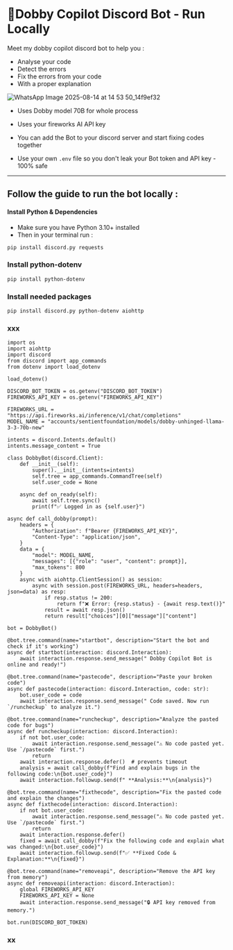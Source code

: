 # 🧩Dobby Copilot Discord Bot - Run Locally
Meet my dobby copilot discord bot to help you :

* Analyse your code
* Detect the errors
* Fix the errors from your code
* With a proper explanation

![WhatsApp Image 2025-08-14 at 14 53 50_14f9ef32](https://github.com/user-attachments/assets/c5fdc7f4-d58c-4309-8249-9637c735af32)


* Uses Dobby model 70B for whole process
* Uses your fireworks AI API key

* You can add the Bot to your discord server and start fixing codes together
* Use your own `.env` file so you don't leak your Bot token and API key - 100% safe
---

## Follow the guide to run the bot locally :

#### Install Python & Dependencies
- Make sure you have Python 3.10+ installed
- Then in your terminal run :
```
pip install discord.py requests
```

### Install python-dotenv
```
pip install python-dotenv
```

### Install needed packages
```
pip install discord.py python-dotenv aiohttp
```

### xxx
```
import os
import aiohttp
import discord
from discord import app_commands
from dotenv import load_dotenv

load_dotenv()

DISCORD_BOT_TOKEN = os.getenv("DISCORD_BOT_TOKEN")
FIREWORKS_API_KEY = os.getenv("FIREWORKS_API_KEY")

FIREWORKS_URL = "https://api.fireworks.ai/inference/v1/chat/completions"
MODEL_NAME = "accounts/sentientfoundation/models/dobby-unhinged-llama-3-3-70b-new"

intents = discord.Intents.default()
intents.message_content = True

class DobbyBot(discord.Client):
    def __init__(self):
        super().__init__(intents=intents)
        self.tree = app_commands.CommandTree(self)
        self.user_code = None

    async def on_ready(self):
        await self.tree.sync()
        print(f"✅ Logged in as {self.user}")

async def call_dobby(prompt):
    headers = {
        "Authorization": f"Bearer {FIREWORKS_API_KEY}",
        "Content-Type": "application/json",
    }
    data = {
        "model": MODEL_NAME,
        "messages": [{"role": "user", "content": prompt}],
        "max_tokens": 800
    }
    async with aiohttp.ClientSession() as session:
        async with session.post(FIREWORKS_URL, headers=headers, json=data) as resp:
            if resp.status != 200:
                return f"❌ Error: {resp.status} - {await resp.text()}"
            result = await resp.json()
            return result["choices"][0]["message"]["content"]

bot = DobbyBot()

@bot.tree.command(name="startbot", description="Start the bot and check if it's working")
async def startbot(interaction: discord.Interaction):
    await interaction.response.send_message(" Dobby Copilot Bot is online and ready!")

@bot.tree.command(name="pastecode", description="Paste your broken code")
async def pastecode(interaction: discord.Interaction, code: str):
    bot.user_code = code
    await interaction.response.send_message(" Code saved. Now run `/runcheckup` to analyze it.")

@bot.tree.command(name="runcheckup", description="Analyze the pasted code for bugs")
async def runcheckup(interaction: discord.Interaction):
    if not bot.user_code:
        await interaction.response.send_message("⚠️ No code pasted yet. Use `/pastecode` first.")
        return
    await interaction.response.defer()  # prevents timeout
    analysis = await call_dobby(f"Find and explain bugs in the following code:\n{bot.user_code}")
    await interaction.followup.send(f" **Analysis:**\n{analysis}")

@bot.tree.command(name="fixthecode", description="Fix the pasted code and explain the changes")
async def fixthecode(interaction: discord.Interaction):
    if not bot.user_code:
        await interaction.response.send_message("⚠️ No code pasted yet. Use `/pastecode` first.")
        return
    await interaction.response.defer()
    fixed = await call_dobby(f"Fix the following code and explain what was changed:\n{bot.user_code}")
    await interaction.followup.send(f"✅ **Fixed Code & Explanation:**\n{fixed}")

@bot.tree.command(name="removeapi", description="Remove the API key from memory")
async def removeapi(interaction: discord.Interaction):
    global FIREWORKS_API_KEY
    FIREWORKS_API_KEY = None
    await interaction.response.send_message("🔒 API key removed from memory.")

bot.run(DISCORD_BOT_TOKEN)
```

### xx


